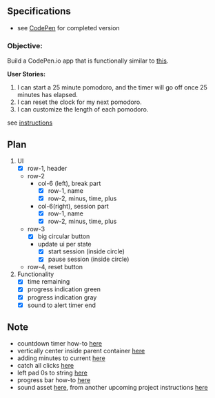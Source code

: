 ## Specifications

- see [CodePen](http://codepen.io/gracen/full/dNWqxj/) for completed version

### Objective:
Build a CodePen.io app that is functionally similar to [this](https://codepen.io/freeCodeCamp/full/aNyxXR).

**User Stories:**  

1. I can start a 25 minute pomodoro, and the timer will go off once 25 minutes has elapsed.
2. I can reset the clock for my next pomodoro.
3. I can customize the length of each pomodoro.

see [instructions](https://www.freecodecamp.com/challenges/build-a-pomodoro-clock)


## Plan
1. UI
    - [X] row-1, header
    - row-2
        - col-6 (left), break part
            - [X] row-1, name
            - [X] row-2, minus, time, plus
        - col-6(right), session part
            - [X] row-1, name
            - [X] row-2, minus, time, plus
    - row-3
        - [X] big circular button
        - update ui per state
            - [X] start session (inside circle)
            - [X] pause session (inside circle)
    - row-4, reset button
2. Functionality
    - [X] time remaining
    - [X] progress indication green
    - [X] progress indication gray
    - [X] sound to alert timer end

## Note

- countdown timer how-to [here](http://www.w3schools.com/howto/howto_js_countdown.asp)
- vertically center inside parent container [here](http://stackoverflow.com/a/17996674)
- adding minutes to current [here](http://stackoverflow.com/a/4517698)
- catch all clicks [here](http://stackoverflow.com/a/15234972)
- left pad 0s to string [here](http://stackoverflow.com/a/14760377)
- progress bar how-to [here](http://www.w3schools.com/howto/howto_js_progressbar.asp)
- sound asset [here](https://s3.amazonaws.com/freecodecamp/simonSound1.mp3), from another upcoming project instructions [here](https://www.freecodecamp.com/challenges/build-a-simon-game)

